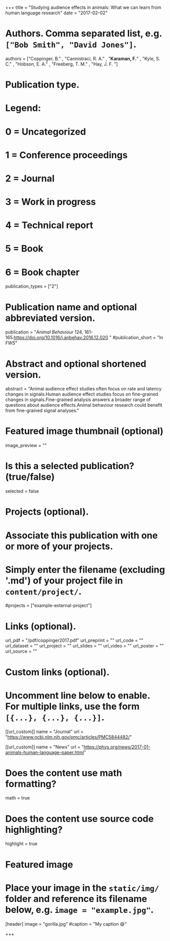 +++
title = "Studying audience effects in animals: What we can learn from human language research"
date = "2017-02-02"

# Authors. Comma separated list, e.g. `["Bob Smith", "David Jones"]`.
authors = ["Coppinger, B." , "Cannistraci, R. A." , "**Karaman, F.**" , "Kyle, S. C." , "Hobson, E. A." ,  "Freeberg, T. M." , "Hay, J. F. "]


# Publication type.
# Legend:
# 0 = Uncategorized
# 1 = Conference proceedings
# 2 = Journal
# 3 = Work in progress
# 4 = Technical report
# 5 = Book
# 6 = Book chapter
publication_types = ["2"]

# Publication name and optional abbreviated version.
publication = "*Animal Behaviour* 124, 161-165.https://doi.org/10.1016/j.anbehav.2016.12.020 "
#publication_short = "In *FWS*"

# Abstract and optional shortened version.
abstract = "Animal audience effect studies often focus on rate and latency changes in signals.Human audience effect studies focus on fine-grained changes in signals.Fine-grained analysis answers a broader range of questions about audience effects.Animal behaviour research could benefit from fine-grained signal analyses."

# Featured image thumbnail (optional)
image_preview = ""

# Is this a selected publication? (true/false)
selected = false

# Projects (optional).
#   Associate this publication with one or more of your projects.
#   Simply enter the filename (excluding '.md') of your project file in `content/project/`.
#projects = ["example-external-project"]

# Links (optional).
url_pdf = "/pdf/coppinger2017.pdf"
url_preprint = ""
url_code = ""
url_dataset = ""
url_project = ""
url_slides = ""
url_video = ""
url_poster = ""
url_source = ""

# Custom links (optional).
#   Uncomment line below to enable. For multiple links, use the form `[{...}, {...}, {...}]`.
[[url_custom]]
name = "Journal"
url = "https://www.ncbi.nlm.nih.gov/pmc/articles/PMC5844482/"

[[url_custom]]
name = "News"
url = "https://phys.org/news/2017-01-animals-human-language-paper.html"

# Does the content use math formatting?
math = true

# Does the content use source code highlighting?
highlight = true
  
# Featured image
# Place your image in the `static/img/` folder and reference its filename below, e.g. `image = "example.jpg"`.
[header]
image = "gorilla.jpg"
#caption = "My caption :smile:"

+++


